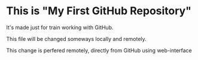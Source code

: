 # This is "My First GitHub Repository"

It's made just for train working with GitHub.

This file will be changed someways locally and remotely.


This change is perfered remotely, directly from GitHub using web-interface
